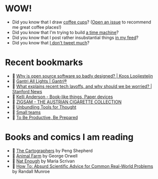 # WOW!

- Did you know that I draw [coffee cups](https://papercups.mamuso.net/)? ([Open an issue](https://github.com/mamuso/papercups/issues) to recommend me great coffee places!)
- Did you know that I'm trying to build [a time machine](https://github.com/mamuso/fluxcapacitor)?
- Did you know that I post rather insubstantial things [in my feed](https://feed.mamuso.net/)?
- Did you know that [I don't tweet much](https://twitter.com/mamuso)?

# Recent bookmarks

- 👀 [Why is open source software so badly designed? | Koos Looijesteijn](https://www.kooslooijesteijn.net/blog/why-is-free-open-source-software-badly-designed)
- 👀 [Gantri All Lights | Gantri®](https://www.gantri.com/shop/all-lights)
- 👀 [What explains recent tech layoffs, and why should we be worried? | Stanford News](https://news.stanford.edu/2022/12/05/explains-recent-tech-layoffs-worried/)
- 👀 [Kelli Anderson - Book-like things, Paper devices](https://www.kellianderson.com/books/)
- 👀 [ZIGSAM - THE AUSTRIAN CIGARETTE COLLECTION](http://www.zigsam.at/index.html)
- 👀 [Unbundling Tools for Thought](https://borretti.me/article/unbundling-tools-for-thought)
- 👀 [Small teams](https://stevepulec.com/posts/small/)
- 👀 [To Be Productive, Be Prepared](https://martinrue.com/to-be-productive-be-prepared/)


# Books and comics I am reading

- 📘 [The Cartographers](https://www.goodreads.com/book/show/56224531) by Peng Shepherd
- 📘 [Animal Farm](https://www.goodreads.com/book/show/8349198) by George Orwell
- 📘 [Nat Enough](https://www.goodreads.com/book/show/45714795) by Maria Scrivan
- 📘 [How To: Absurd Scientific Advice for Common Real-World Problems](https://www.goodreads.com/book/show/43851501) by Randall Munroe

